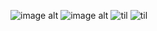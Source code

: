 

<!--
**scugs/scugs** is a ✨ _special_ ✨ repository because its `README.md` (this file) appears on your GitHub profile.

Here are some ideas to get you started:

- 🔭 I’m currently working on ...
- 🌱 I’m currently learning ...
- 👯 I’m looking to collaborate on ...
- 🤔 I’m looking for help with ...
- 💬 Ask me about ...
- 📫 How to reach me: ...
- 😄 Pronouns: ...
- ⚡ Fun fact: ...
-->
![image alt](https://static.wikitide.net/rainworldwiki/7/73/Slugcat_no_right.png)
![image alt](https://static.wikitide.net/rainworldwiki/f/f8/Artificer_spoiler.png)
![til](https://s7.ezgif.com/tmp/ezgif-7-de514a849d.gif)
![til](https://cdn.discordapp.com/attachments/1298421993263206521/1325221106671685738/pony-town-Im_Tuah_bird_oc__-sit-blinking-padded-toy390-4x.gif?ex=677affd5&is=6779ae55&hm=15bc251a8998d1b281086fe7ca472685675b408725c11c5ea2c458badebbdea4&)
